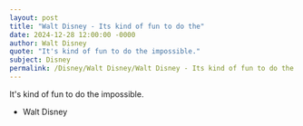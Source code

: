 ```yaml
---
layout: post
title: "Walt Disney - Its kind of fun to do the"
date: 2024-12-28 12:00:00 -0000
author: Walt Disney
quote: "It's kind of fun to do the impossible."
subject: Disney
permalink: /Disney/Walt Disney/Walt Disney - Its kind of fun to do the
---
```


It's kind of fun to do the impossible.

- Walt Disney
